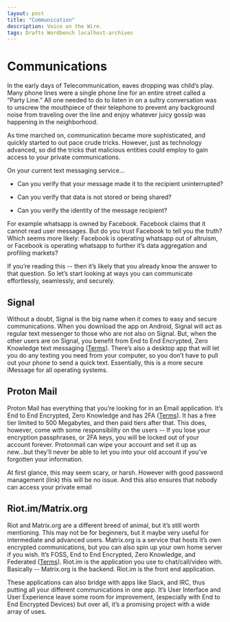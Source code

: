 ```yaml
---
layout: post
title: "Communication"
description: Voice on the Wire.
tags: Drafts Wordbench localhost-archives
---
```


# Communications

In the early days of Telecommunication, eaves dropping was child’s play. Many phone lines were a single phone line for an entire street called a “Party Line.” All one needed to do to listen in on a sultry conversation was to unscrew the mouthpiece of their telephone to prevent any background noise from traveling over the line and enjoy whatever juicy gossip was happening in the neighborhood.

As time marched on, communication became more sophisticated, and quickly started to out pace crude tricks. However, just as technology advanced, so did the tricks that malicious entities could employ to gain access to your private communications.

On your current text messaging service...

-   Can you verify that your message made it to the recipient uninterrupted?

-   Can you verify that data is not stored or being shared?

-   Can you verify the identity of the message recipient?

For example whatsapp is owned by Facebook. Facebook claims that it cannot read user messages. But do you trust Facebook to tell you the truth? Which seems more likely: Facebook is operating whatsapp out of altruism, or Facebook is operating whatsapp to further it’s data aggregation and profiling markets?

If you’re reading this -- then it’s likely that you already know the answer to that question. So let’s start looking at ways you can communicate effortlessly, seamlessly, and securely.

## Signal

Without a doubt, Signal is the big name when it comes to easy and secure communications. When you download the app on Android, Signal will act as regular text messenger to those who are not also on Signal. But, when the other users are on Signal, you benefit from End to End Encrypted, Zero Knowledge text messaging ([Terms](Terms)). There’s also a desktop app that will let you do any texting you need from your computer, so you don’t have to pull out your phone to send a quick text. Essentially, this is a more secure iMessage for all operating systems.

## Proton Mail

Proton Mail has everything that you’re looking for in an Email application. It’s End to End Encrypted, Zero Knowledge and has 2FA ([Terms](Terms)). It has a free tier limited to 500 Megabytes, and then paid tiers after that. This does, however, come with some responsibility on the users -- If you lose your encryption passphrases, or 2FA keys, you will be locked out of your account forever. Protonmail can wipe your account and set it up as new...but they’ll never be able to let you into your old account if you’ve forgotten your information.

At first glance, this may seem scary, or harsh. However with good password management (link) this will be no issue. And this also ensures that nobody can access your private email

## Riot.im/Matrix.org

Riot and Matrix.org are a different breed of animal, but it’s still worth mentioning. This may not be for beginners, but it maybe very useful for intermediate and advanced users. Matrix.org is a service that hosts it’s own encrypted communications, but you can also spin up your own home server if you wish. It’s FOSS, End to End Encrypted, Zero Knowledge, and Federated ([Terms](Terms)). Riot.im is the application you use to chat/call/video with. Basically -- Matrix.org is the backend. Riot.im is the front end application.

These applications can also bridge with apps like Slack, and IRC, thus putting all your different communications in one app. It’s User Interface and User Experience leave some room for improvement, (especially with End to End Encrypted Devices) but over all, it’s a promising project with a wide array of uses.
